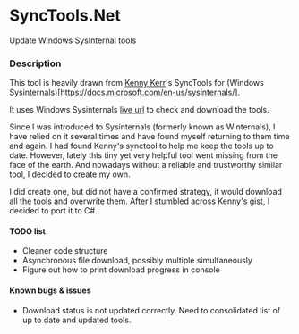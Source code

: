 # SyncTools.Net
Update Windows SysInternal tools

### Description
This tool is heavily drawn from [Kenny Kerr](https://github.com/kennykerr)'s SyncTools for (Windows Sysinternals)[https://docs.microsoft.com/en-us/sysinternals/].

It uses Windows Sysinternals [live url](https://live.sysinternals.com/) to check and download the tools.

Since I was introduced to Sysinternals (formerly known as Winternals), I have relied on it several times and have found myself returning to them time and again. I had found Kenny's synctool to help me keep the tools up to date. However, lately this tiny yet very helpful tool went missing from the face of the earth. And nowadays without a reliable and trustworthy similar tool, I decided to create my own.

I did create one, but did not have a confirmed strategy, it would download all the tools and overwrite them. After I stumbled across Kenny's [gist](https://gist.github.com/kennykerr/d72b59a7674001f51431cb973df84cdd), I decided to port it to C#.

#### TODO list
- Cleaner code structure
- Asynchronous file download, possibly multiple simultaneously
- Figure out how to print download progress in console

#### Known bugs & issues
- Download status is not updated correctly. Need to consolidated list of up to date and updated tools.